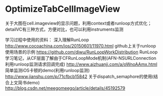 # OptimizeTabCellImageView
关于大图在cell.imageview的显示问题，利用context或者runloop方式优化；detailVC有三种方式，方便对比，也可以利用instruments监测

学习过程中使用的资料：
深入理解RunLoop		http://www.cocoachina.com/ios/20150601/11970.html
github上关于runloop使用场景的示例	https://github.com/diwu/RunLoopWorkDistribution
RunLoop学习笔记，从CF层面了解由于CFRunLoopMode机制(AFN-NSURLConnection利用runloop监测请求回调完成)	http://www.aizhuanji.com/a/oWnoAAmx.html
简单监测iOS卡顿的demo(利用runloop监测)		http://www.jianshu.com/p/71cfbcb15842
关于dispatch_semaphore的使用(结合上文简书demo)		http://blog.csdn.net/meegomeego/article/details/45192579
